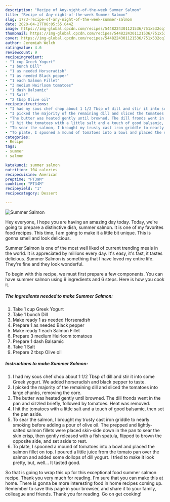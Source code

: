 ```yaml
---
description: "Recipe of Any-night-of-the-week Summer Salmon"
title: "Recipe of Any-night-of-the-week Summer Salmon"
slug: 1773-recipe-of-any-night-of-the-week-summer-salmon
date: 2020-04-27T00:05:55.044Z
image: https://img-global.cpcdn.com/recipes/5448224301121536/751x532cq70/summer-salmon-recipe-main-photo.jpg
thumbnail: https://img-global.cpcdn.com/recipes/5448224301121536/751x532cq70/summer-salmon-recipe-main-photo.jpg
cover: https://img-global.cpcdn.com/recipes/5448224301121536/751x532cq70/summer-salmon-recipe-main-photo.jpg
author: Jeremiah Welch
ratingvalue: 4.6
reviewcount: 9
recipeingredient:
- "1 cup Greek Yogurt"
- "1 bunch Dill"
- "1 as needed Horseradish"
- "1 as needed Black pepper"
- "1 each Salmon Fillet"
- "3 medium Heirloom tomatoes"
- "1 dash Balsamic"
- "1 Salt"
- "2 tbsp Olive oil"
recipeinstructions:
- "I had my sous chef chop about 1 1/2 Tbsp of dill and stir it into some Greek yogurt. We added horseradish and black pepper to taste."
- "I picked the majority of the remaining dill and sliced the tomatoes into large chunks, removing the core."
- "The butter was heated gently until browned. The dill fronds went in the pan and sizzled briefly, followed by tomatoes. Heat was removed."
- "I hit the tomatoes with a little salt and a touch of good balsamic, then set the pan aside."
- "To sear the salmon, I brought my trusty cast iron griddle to nearly smoking before adding a pour of olive oil. The prepped and lightly-salted salmon fillets were placed skin-side down in the pan to sear the skin crisp, then gently released with a fish spatula, flipped to brown the opposite side, and set aside to rest."
- "To plate, I spooned a mound of tomatoes into a bowl and placed the salmon fillet on top. I poured a little juice from the tomato pan over the salmon and added some dollops of dill yogurt. I tried to make it look pretty, but, well... It tasted good."
categories:
- Recipe
tags:
- summer
- salmon

katakunci: summer salmon 
nutrition: 104 calories
recipecuisine: American
preptime: "PT39M"
cooktime: "PT34M"
recipeyield: "1"
recipecategory: Dessert

---
```



![Summer Salmon](https://img-global.cpcdn.com/recipes/5448224301121536/751x532cq70/summer-salmon-recipe-main-photo.jpg)

Hey everyone, I hope you are having an amazing day today. Today, we're going to prepare a distinctive dish, summer salmon. It is one of my favorites food recipes. This time, I am going to make it a little bit unique. This is gonna smell and look delicious.



Summer Salmon is one of the most well liked of current trending meals in the world. It is appreciated by millions every day. It's easy, it's fast, it tastes delicious. Summer Salmon is something that I have loved my entire life. They're fine and they look wonderful.


To begin with this recipe, we must first prepare a few components. You can have summer salmon using 9 ingredients and 6 steps. Here is how you cook it.

<!--inarticleads1-->

##### The ingredients needed to make Summer Salmon:

1. Take 1 cup Greek Yogurt
1. Take 1 bunch Dill
1. Make ready 1 as needed Horseradish
1. Prepare 1 as needed Black pepper
1. Make ready 1 each Salmon Fillet
1. Prepare 3 medium Heirloom tomatoes
1. Prepare 1 dash Balsamic
1. Take 1 Salt
1. Prepare 2 tbsp Olive oil




<!--inarticleads2-->

##### Instructions to make Summer Salmon:

1. I had my sous chef chop about 1 1/2 Tbsp of dill and stir it into some Greek yogurt. We added horseradish and black pepper to taste.
1. I picked the majority of the remaining dill and sliced the tomatoes into large chunks, removing the core.
1. The butter was heated gently until browned. The dill fronds went in the pan and sizzled briefly, followed by tomatoes. Heat was removed.
1. I hit the tomatoes with a little salt and a touch of good balsamic, then set the pan aside.
1. To sear the salmon, I brought my trusty cast iron griddle to nearly smoking before adding a pour of olive oil. The prepped and lightly-salted salmon fillets were placed skin-side down in the pan to sear the skin crisp, then gently released with a fish spatula, flipped to brown the opposite side, and set aside to rest.
1. To plate, I spooned a mound of tomatoes into a bowl and placed the salmon fillet on top. I poured a little juice from the tomato pan over the salmon and added some dollops of dill yogurt. I tried to make it look pretty, but, well... It tasted good.




So that is going to wrap this up for this exceptional food summer salmon recipe. Thank you very much for reading. I'm sure that you can make this at home. There is gonna be more interesting food in home recipes coming up. Remember to save this page in your browser, and share it to your family, colleague and friends. Thank you for reading. Go on get cooking!
